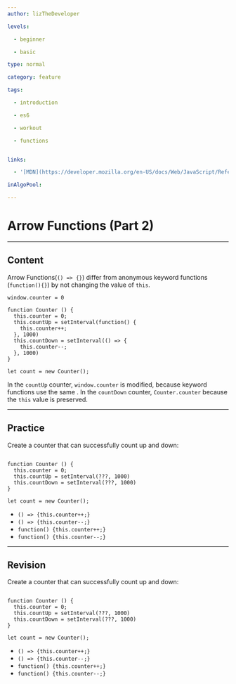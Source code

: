 ```yaml
---
author: lizTheDeveloper

levels:

  - beginner

  - basic

type: normal

category: feature

tags:

  - introduction

  - es6

  - workout

  - functions


links:

  - '[MDN](https://developer.mozilla.org/en-US/docs/Web/JavaScript/Reference/Functions/Arrow_functions){website}'

inAlgoPool:

---
```


# Arrow Functions (Part 2)

---
## Content

Arrow Functions(`() => {}`) differ from anonymous keyword functions (`function(){}`) by not changing the value of `this`.

```
window.counter = 0

function Counter () {
  this.counter = 0;
  this.countUp = setInterval(function() {
    this.counter++;
  }, 1000)
  this.countDown = setInterval(() => {
    this.counter--;
  }, 1000)
}

let count = new Counter();

```

In the `countUp` counter, `window.counter` is modified, because keyword functions use the same .
In the `countDown` counter, `Counter.counter` because the `this` value is preserved.

---
## Practice

Create a counter that can successfully count up and down:

```

function Counter () {
  this.counter = 0;
  this.countUp = setInterval(???, 1000)
  this.countDown = setInterval(???, 1000)
}

let count = new Counter();

```



* `() => {this.counter++;}`
* `() => {this.counter--;}`
* `function() {this.counter++;}`
* `function() {this.counter--;}`

---
## Revision

Create a counter that can successfully count up and down:

```

function Counter () {
  this.counter = 0;
  this.countUp = setInterval(???, 1000)
  this.countDown = setInterval(???, 1000)
}

let count = new Counter();

```



* `() => {this.counter++;}`
* `() => {this.counter--;}`
* `function() {this.counter++;}`
* `function() {this.counter--;}`

